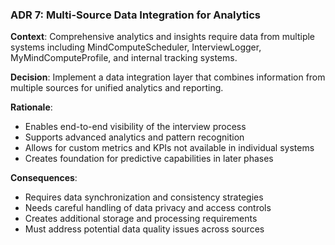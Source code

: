 ### ADR 7: Multi-Source Data Integration for Analytics

**Context**:
Comprehensive analytics and insights require data from multiple systems including MindComputeScheduler, InterviewLogger, MyMindComputeProfile, and internal tracking systems.

**Decision**:
Implement a data integration layer that combines information from multiple sources for unified analytics and reporting.

**Rationale**:
- Enables end-to-end visibility of the interview process
- Supports advanced analytics and pattern recognition
- Allows for custom metrics and KPIs not available in individual systems
- Creates foundation for predictive capabilities in later phases

**Consequences**:
- Requires data synchronization and consistency strategies
- Needs careful handling of data privacy and access controls
- Creates additional storage and processing requirements
- Must address potential data quality issues across sources